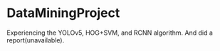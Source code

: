 # DataMiningProject
Experiencing the YOLOv5, HOG+SVM, and RCNN algorithm. And did a report(unavailable).

